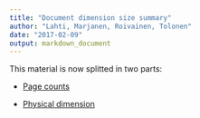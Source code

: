 ```yaml
---
title: "Document dimension size summary"
author: "Lahti, Marjanen, Roivainen, Tolonen"
date: "2017-02-09"
output: markdown_document
---
```


This material is now splitted in two parts:

  * [Page counts](pagecount.md)

  * [Physical dimension](dimension.md)


